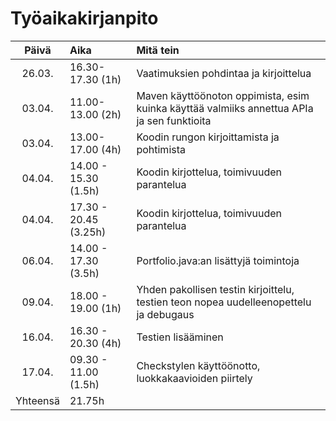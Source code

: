 # Työaikakirjanpito

| Päivä | Aika | Mitä tein |
| :----:|:-----| :-----|
| 26.03. | 16.30-17.30 (1h) | Vaatimuksien pohdintaa ja kirjoittelua |
| 03.04. | 11.00-13.00 (2h) | Maven käyttöönoton oppimista, esim kuinka käyttää valmiiks annettua APIa ja sen funktioita |
| 03.04. | 13.00-17.00 (4h) | Koodin rungon kirjoittamista ja pohtimista |
| 04.04. | 14.00 - 15.30 (1.5h) | Koodin kirjottelua, toimivuuden parantelua |
| 04.04. | 17.30 - 20.45 (3.25h) | Koodin kirjottelua, toimivuuden parantelua |
| 06.04. | 14.00 - 17.30 (3.5h) | Portfolio.java:an lisättyjä toimintoja |
| 09.04. | 18.00 - 19.00 (1h) | Yhden pakollisen testin kirjoittelu, testien teon nopea uudelleenopettelu ja debugaus |
| 16.04. | 16.30 - 20.30 (4h) | Testien lisääminen |
| 17.04. | 09.30 - 11.00 (1.5h) | Checkstylen käyttöönotto, luokkakaavioiden piirtely |
| Yhteensä | 21.75h | |

